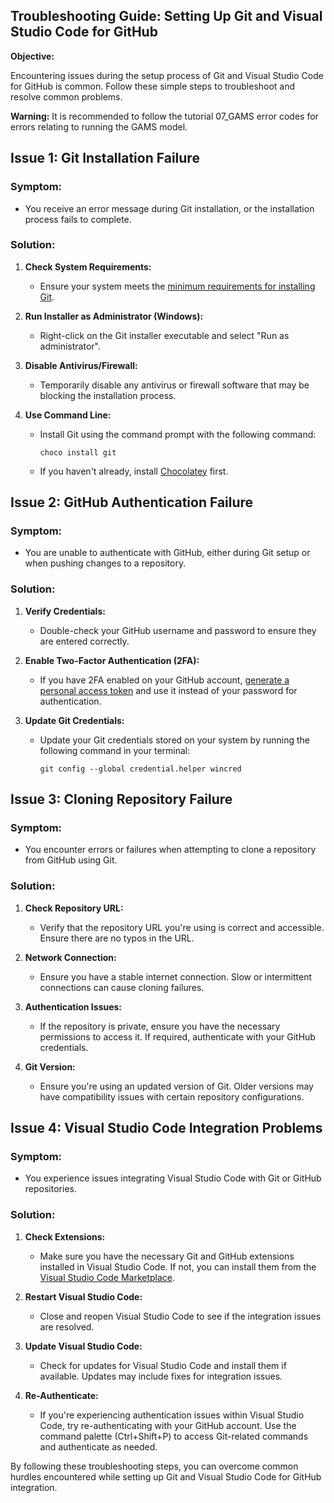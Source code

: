 ## Troubleshooting Guide: Setting Up Git and Visual Studio Code for GitHub

**Objective:** 

Encountering issues during the setup process of Git and Visual Studio Code for GitHub is common. Follow these simple steps to troubleshoot and resolve common problems.

**Warning:**
It is recommended to follow the tutorial 07_GAMS error codes for errors relating to running the GAMS model.

## Issue 1: Git Installation Failure

### Symptom:
- You receive an error message during Git installation, or the installation process fails to complete.

### Solution:
1. **Check System Requirements:**
   - Ensure your system meets the [minimum requirements for installing Git](https://git-scm.com/book/en/v2/Getting-Started-Installing-Git).
   
2. **Run Installer as Administrator (Windows):**
   - Right-click on the Git installer executable and select "Run as administrator".

3. **Disable Antivirus/Firewall:**
   - Temporarily disable any antivirus or firewall software that may be blocking the installation process.

4. **Use Command Line:**
   - Install Git using the command prompt with the following command:
     ```
     choco install git
     ```
   - If you haven't already, install [Chocolatey](https://chocolatey.org/) first.

## Issue 2: GitHub Authentication Failure

### Symptom:
- You are unable to authenticate with GitHub, either during Git setup or when pushing changes to a repository.

### Solution:
1. **Verify Credentials:**
   - Double-check your GitHub username and password to ensure they are entered correctly.

2. **Enable Two-Factor Authentication (2FA):**
   - If you have 2FA enabled on your GitHub account, [generate a personal access token](https://github.com/settings/tokens) and use it instead of your password for authentication.

3. **Update Git Credentials:**
   - Update your Git credentials stored on your system by running the following command in your terminal:
     ```
     git config --global credential.helper wincred
     ```

## Issue 3: Cloning Repository Failure

### Symptom:
- You encounter errors or failures when attempting to clone a repository from GitHub using Git.

### Solution:
1. **Check Repository URL:**
   - Verify that the repository URL you're using is correct and accessible. Ensure there are no typos in the URL.

2. **Network Connection:**
   - Ensure you have a stable internet connection. Slow or intermittent connections can cause cloning failures.

3. **Authentication Issues:**
   - If the repository is private, ensure you have the necessary permissions to access it. If required, authenticate with your GitHub credentials.

4. **Git Version:**
   - Ensure you're using an updated version of Git. Older versions may have compatibility issues with certain repository configurations.

## Issue 4: Visual Studio Code Integration Problems

### Symptom:
- You experience issues integrating Visual Studio Code with Git or GitHub repositories.

### Solution:
1. **Check Extensions:**
   - Make sure you have the necessary Git and GitHub extensions installed in Visual Studio Code. If not, you can install them from the [Visual Studio Code Marketplace](https://marketplace.visualstudio.com/).

2. **Restart Visual Studio Code:**
   - Close and reopen Visual Studio Code to see if the integration issues are resolved.

3. **Update Visual Studio Code:**
   - Check for updates for Visual Studio Code and install them if available. Updates may include fixes for integration issues.

4. **Re-Authenticate:**
   - If you're experiencing authentication issues within Visual Studio Code, try re-authenticating with your GitHub account. Use the command palette (Ctrl+Shift+P) to access Git-related commands and authenticate as needed.

By following these troubleshooting steps, you can overcome common hurdles encountered while setting up Git and Visual Studio Code for GitHub integration.
